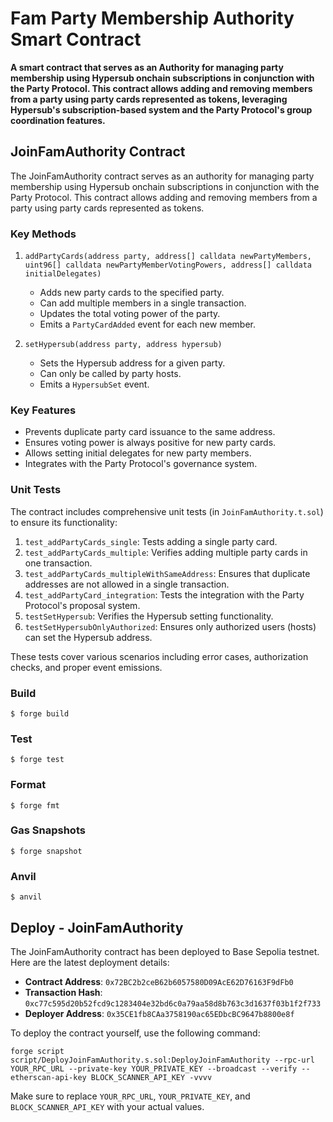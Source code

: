 # Fam Party Membership Authority Smart Contract

**A smart contract that serves as an Authority for managing party membership using Hypersub onchain subscriptions in conjunction with the Party Protocol. This contract allows adding and removing members from a party using party cards represented as tokens, leveraging Hypersub's subscription-based system and the Party Protocol's group coordination features.**

## JoinFamAuthority Contract

The JoinFamAuthority contract serves as an authority for managing party membership using Hypersub onchain subscriptions in conjunction with the Party Protocol. This contract allows adding and removing members from a party using party cards represented as tokens.

### Key Methods

1. `addPartyCards(address party, address[] calldata newPartyMembers, uint96[] calldata newPartyMemberVotingPowers, address[] calldata initialDelegates)`

   - Adds new party cards to the specified party.
   - Can add multiple members in a single transaction.
   - Updates the total voting power of the party.
   - Emits a `PartyCardAdded` event for each new member.

2. `setHypersub(address party, address hypersub)`
   - Sets the Hypersub address for a given party.
   - Can only be called by party hosts.
   - Emits a `HypersubSet` event.

### Key Features

- Prevents duplicate party card issuance to the same address.
- Ensures voting power is always positive for new party cards.
- Allows setting initial delegates for new party members.
- Integrates with the Party Protocol's governance system.

### Unit Tests

The contract includes comprehensive unit tests (in `JoinFamAuthority.t.sol`) to ensure its functionality:

1. `test_addPartyCards_single`: Tests adding a single party card.
2. `test_addPartyCards_multiple`: Verifies adding multiple party cards in one transaction.
3. `test_addPartyCards_multipleWithSameAddress`: Ensures that duplicate addresses are not allowed in a single transaction.
4. `test_addPartyCard_integration`: Tests the integration with the Party Protocol's proposal system.
5. `testSetHypersub`: Verifies the Hypersub setting functionality.
6. `testSetHypersubOnlyAuthorized`: Ensures only authorized users (hosts) can set the Hypersub address.

These tests cover various scenarios including error cases, authorization checks, and proper event emissions.

### Build

```shell
$ forge build
```

### Test

```shell
$ forge test
```

### Format

```shell
$ forge fmt
```

### Gas Snapshots

```shell
$ forge snapshot
```

### Anvil

```shell
$ anvil
```

## Deploy - JoinFamAuthority

The JoinFamAuthority contract has been deployed to Base Sepolia testnet. Here are the latest deployment details:

- **Contract Address**: `0x72BC2b2ceB62b6057580D09AcE62D76163F9dFb0`
- **Transaction Hash**: `0xc77c595d20b52fcd9c1283404e32bd6c0a79aa58d8b763c3d1637f03b1f2f733`
- **Deployer Address**: `0x35CE1fb8CAa3758190ac65EDbcBC9647b8800e8f`

To deploy the contract yourself, use the following command:

```
forge script script/DeployJoinFamAuthority.s.sol:DeployJoinFamAuthority --rpc-url YOUR_RPC_URL --private-key YOUR_PRIVATE_KEY --broadcast --verify --etherscan-api-key BLOCK_SCANNER_API_KEY -vvvv
```

Make sure to replace `YOUR_RPC_URL`, `YOUR_PRIVATE_KEY`, and `BLOCK_SCANNER_API_KEY` with your actual values.
